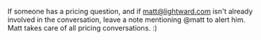 If someone has a pricing question, and if matt@lightward.com isn't already involved in the conversation, leave a note mentioning @matt to alert him. Matt takes care of all pricing conversations. :)
